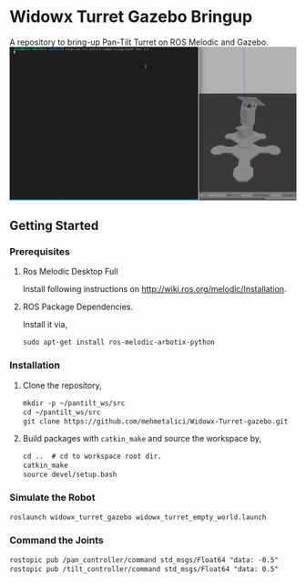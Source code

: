# Widowx Turret Gazebo Bringup
A repository to bring-up Pan-Tilt Turret on ROS Melodic and Gazebo.
![](tilt.gif)
## Getting Started

### Prerequisites
1. Ros Melodic Desktop Full

    Install following instructions on http://wiki.ros.org/melodic/Installation.
2. ROS Package Dependencies.

    Install it via,
    ```
    sudo apt-get install ros-melodic-arbotix-python
    ```

### Installation
1. Clone the repository,
    ```
    mkdir -p ~/pantilt_ws/src
    cd ~/pantilt_ws/src
    git clone https://github.com/mehmetalici/Widowx-Turret-gazebo.git
    ```
2. Build packages with `catkin_make` and source the workspace by,
    ```
    cd ..  # cd to workspace root dir.
    catkin_make
    source devel/setup.bash
    ```

### Simulate the Robot
```
roslaunch widowx_turret_gazebo widowx_turret_empty_world.launch
```

### Command the Joints
```
rostopic pub /pan_controller/command std_msgs/Float64 "data: -0.5" 
rostopic pub /tilt_controller/command std_msgs/Float64 "data: 0.5" 
```
